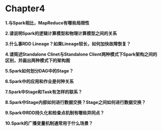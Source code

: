 # Chapter4 

**1.与Spark相比，MapReduce有哪些局限性**



**2.请说明Spark的逻辑计算模型和物理计算模型之间的关系**



**3.什么事RDD Lineage？如果Lineage较长，如何加快故障恢复？**



**4.请简述Standalone Clinet与Standalone Client两种模式下Spark架构之间的区别，并画出两种模式下的架构图**



**5.Spark如何划分DAG中的Stage？**



**6.Spark中的应用和作业是何种关系**



**7.Spark中Stage和Task有怎样的联系？**



**8.Spark中Stage内部如何进行数据交换？Stage之间如何进行数据交换？**



**9.Spark中RDD持久化和检查点机制有哪些异同点？**



**10.Spark的广播变量机制通常用于什么场景？**

